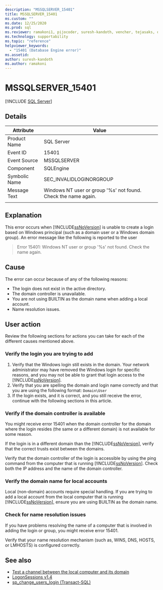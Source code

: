 ```yaml
---
description: "MSSQLSERVER_15401"
title: MSSQLSERVER_15401
ms.custom: ""
ms.date: 12/25/2020
ms.prod: sql
ms.reviewer: ramakoni1, pijocoder, suresh-kandoth, vencher, tejasaks, docast
ms.technology: supportability
ms.topic: "reference"
helpviewer_keywords: 
  - "15401 (Database Engine error)"
ms.assetid: 
author: suresh-kandoth
ms.author: ramakoni
---
```

# MSSQLSERVER_15401
 [!INCLUDE [SQL Server](../../includes/applies-to-version/sqlserver.md)]

## Details

|Attribute|Value|
|---|---|
|Product Name|SQL Server|
|Event ID|15401|
|Event Source|MSSQLSERVER|
|Component|SQLEngine|
|Symbolic Name|SEC_INVALIDLOGINORGROUP|
|Message Text|Windows NT user or group '%s' not found. Check the name again.|
||

## Explanation

This error occurs when [!INCLUDE[ssNoVersion](../../includes/ssnoversion-md.md)] is unable to create a login based on Windows principal (such as a domain user or a Windows domain group). An error message like the following is reported to the user

> Error 15401: Windows NT user or group '%s' not found. Check the name again.

## Cause

The error can occur because of any of the following reasons:

- The login does not exist in the active directory.
- The domain controller is unavailable.
- You are not using BUILTIN as the domain name when adding a local account.
- Name resolution issues.

## User action

Review the following sections for actions you can take for each of the different causes mentioned above.

### Verify the login you are trying to add

1. Verify that the Windows login still exists in the domain. Your network administrator may have removed the Windows login for specific reasons, and you may not be able to grant that login access to the [!INCLUDE[ssNoVersion](../../includes/ssnoversion-md.md)].
1. Verify that you are spelling the domain and login name correctly and that you are using the following format: `Domain\User`
1. If the login exists, and it is correct, and you still receive the error, continue with the following sections in this article.

### Verify if the domain controller is available

You might receive error 15401 when the domain controller for the domain where the login resides (the same or a different domain) is not available for some reason.

If the login is in a different domain than the [!INCLUDE[ssNoVersion](../../includes/ssnoversion-md.md)], verify that the correct trusts exist between the domains.

Verify that the domain controller of the login is accessible by using the ping command from the computer that is running [!INCLUDE[ssNoVersion](../../includes/ssnoversion-md.md)]. Check both the IP address and the name of the domain controller.

### Verify the domain name for local accounts

Local (non-domain) accounts require special handling. If you are trying to add a local account from the local computer that is running [!INCLUDE[ssNoVersion](../../includes/ssnoversion-md.md)], ensure you are using BUILTIN as the domain name.

### Check for name resolution issues

If you have problems resolving the name of a computer that is involved in adding the login or group, you might receive error 15401.

Verify that your name resolution mechanism (such as, WINS, DNS, HOSTS, or LMHOSTS) is configured correctly.

## See also

- [Test a channel between the local computer and its domain](/powershell/module/microsoft.powershell.management/test-computersecurechannel#example-1--test-a-channel-between-the-local-computer-and-its-domain)
- [LogonSessions v1.4](/sysinternals/downloads/logonsessions)
- [sp_change_users_login (Transact-SQL)](../system-stored-procedures/sp-change-users-login-transact-sql.md)